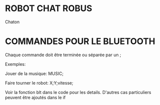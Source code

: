 # ROBOT CHAT ROBUS
 Chaton


# COMMANDES POUR LE BLUETOOTH
Chaque commande doit être terminée ou séparée par un ;

Exemples:

Jouer de la musique: MUSIC;

Faire tourner le robot: X;Y;vitesse;



Voir la fonction blt dans le code pour les details. D'autres cas particuliers peuvent être ajoutés dans le if
